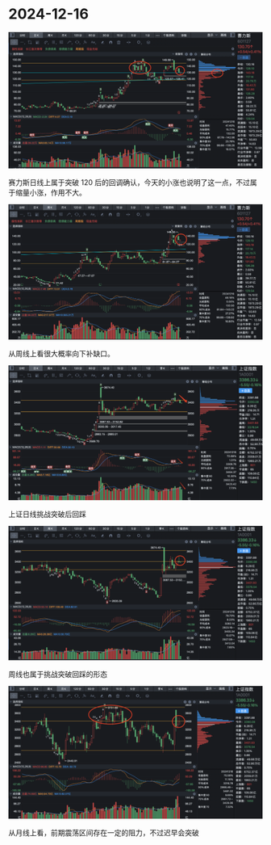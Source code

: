 # 2024-12-16

![](./sls-day-2024-12-16.jpg)

赛力斯日线上属于突破 120 后的回调确认，今天的小涨也说明了这一点，不过属于缩量小涨，作用不大。

![](./sls-week-2024-12-16.jpg)

从周线上看很大概率向下补缺口。

![](./1a-day-2024-12-16.jpg)

上证日线挑战突破后回踩

![](./1a-week-2024-12-16.jpg)

周线也属于挑战突破回踩的形态

![](./1a-month-2024-12-16.jpg)

从月线上看，前期震荡区间存在一定的阻力，不过迟早会突破
